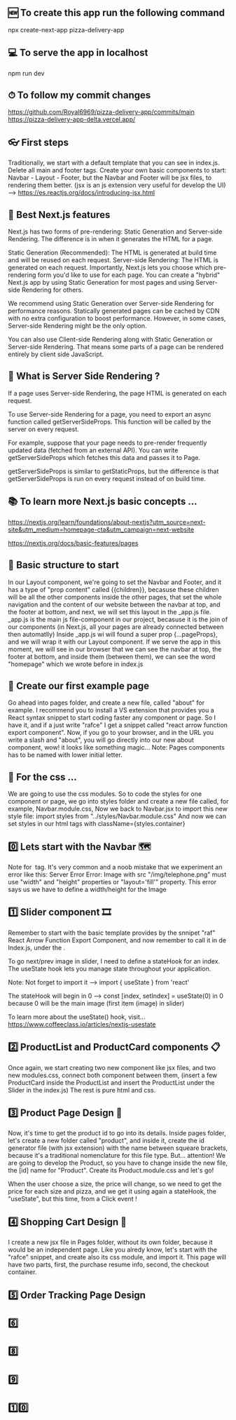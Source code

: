 ## 🆕 To create this app run the following command
npx create-next-app pizza-delivery-app

## 💻 To serve the app in localhost
npm run dev

## ⏱ To follow my commit changes
https://github.com/Royal6969/pizza-delivery-app/commits/main
https://pizza-delivery-app-delta.vercel.app/

## 👓 First steps
Traditionally, we start with a default template that you can see in index.js.
Delete all main and footer tags.
Create your own basic components to start: Navbar - Layout - Footer,
but the Navbar and Footer will be jsx files, to rendering them better.
(jsx is an js extension very useful for develop the UI) --> https://es.reactjs.org/docs/introducing-jsx.html

## 🔮 Best Next.js features
Next.js has two forms of pre-rendering: Static Generation and Server-side Rendering. The difference is in when it generates the HTML for a page.

Static Generation (Recommended): The HTML is generated at build time and will be reused on each request.
Server-side Rendering: The HTML is generated on each request.
Importantly, Next.js lets you choose which pre-rendering form you'd like to use for each page. You can create a "hybrid" Next.js app by using Static Generation for most pages and using Server-side Rendering for others.

We recommend using Static Generation over Server-side Rendering for performance reasons. Statically generated pages can be cached by CDN with no extra configuration to boost performance. However, in some cases, Server-side Rendering might be the only option.

You can also use Client-side Rendering along with Static Generation or Server-side Rendering. That means some parts of a page can be rendered entirely by client side JavaScript.

## 🔁 What is Server Side Rendering ?
If a page uses Server-side Rendering, the page HTML is generated on each request.

To use Server-side Rendering for a page, you need to export an async function called getServerSideProps. This function will be called by the server on every request.

For example, suppose that your page needs to pre-render frequently updated data (fetched from an external API). You can write getServerSideProps which fetches this data and passes it to Page.

getServerSideProps is similar to getStaticProps, but the difference is that getServerSideProps is run on every request instead of on build time.

## 📚 To learn more Next.js basic concepts ...
https://nextjs.org/learn/foundations/about-nextjs?utm_source=next-site&utm_medium=homepage-cta&utm_campaign=next-website

https://nextjs.org/docs/basic-features/pages

## 📝 Basic structure to start
In our Layout component, we're going to set the Navbar and Footer,
and it has a type of "prop content" called {{children}}, 
becasuse these children will be all the other components inside the other pages,
that set the whole navigation and the content of our website between the navbar at top, and the footer at bottom, 
and next, we will set this layout in the _app.js file.
_app.js is the main js file-component in our project, 
becasuse it is the join of our components
(in Next.js, all your pages are already connected between then automatlly)
Inside _app.js wi will found a super prop {...pageProps},
and we will wrap it with our Layout component.
If we serve the app in this moment, we will see in our browser that we can see the navbar at top, the footer at bottom, 
and inside them (between them), we can see the word "homepage" which we wrote before in index.js

## 👶 Create our first example page
Go ahead into pages folder, and create a new file, called "about" for example.
I recommend you to install a VS extension that provides you a React syntax snippet to start coding faster any component or page.
So I have it, and if a just write "rafce" I get a snippet called "react arrow function export component".
Now, if you go to your browser, and in the URL you write a slash and "about", you will go directly into our new about component,
wow! it looks like something magic...
Note: Pages components has to be named with lower initial letter.

## 🎨 For the css ...
We are going to use the css modules.
So to code the styles for one component or page,
we go into styles folder and create a new file called, for example, Navbar.module.css,
Now we back to Navbar.jsx to import this new style file:
import styles from "../styles/Navbar.module.css"
And now we can set styles in our html tags with className={styles.container}

## 0️⃣ Lets start with the Navbar 🗺️
Note for <Image> tag.
It's very common and a noob mistake that we experiment an error like this:
Server Error
Error: Image with src "/img/telephone.png" must use "width" and "height" properties or "layout='fill'" property.
This error says us we have to define a width/height for the Image

## 1️⃣ Slider component 🎞️
Remember to start with the basic template provides by the snnipet "raf" React Arrow Function Export Component, and now remember to call it in de Index.js, under the <Head>.

To go next/prev image in slider, I need to define a stateHook for an index.
The useState hook lets you manage state throughout your application.

Note: Not forget to import it --> import { useState } from 'react'

The stateHook will begin in 0 --> const [index, setIndex] = useState(0)
in 0 because 0 will be the main image (first item (image) in slider)

To learn more about the useState() hook, visit...
https://www.coffeeclass.io/articles/nextjs-usestate

## 2️⃣ ProductList and ProductCard components 📋
Once again, we start creating two new component like jsx files,
and two new modules.css, connect both component between them,
(insert a few ProductCard inside the ProductList and insert the ProductList under the Slider in the index.js)
The rest is pure html and css.

## 3️⃣ Product Page Design 🍕
Now, it's time to get the product id to go into its details.
Inside pages folder, let's create a new folder called "product",
and inside it, create the id generator file (with jsx extension) with the name between squeare brackets,
because it's a traditional nomenclature for this file type.
But... attention! We are going to develop the Product,
so you have to change inside the new file, the [id] name for "Product".
Create its Product.module.css and let's go!

When the user choose a size, the price will change,
so we need to get the price for each size and pizza,
and we get it using again a stateHook, the "useState",
but this time, from a Click event !

## 4️⃣ Shopping Cart Design 🛒
I create a new jsx file in Pages folder, without its own folder,
because it would be an independent page.
Like you alredy know, let's start with the "rafce" snippet,
and create also its css module, and import it.
This page will have two parts,
first, the purchase resume info,
second, the checkout container.

## 5️⃣ Order Tracking Page Design

## 6️⃣

## 8️⃣

## 9️⃣

## 1️⃣0️⃣ 